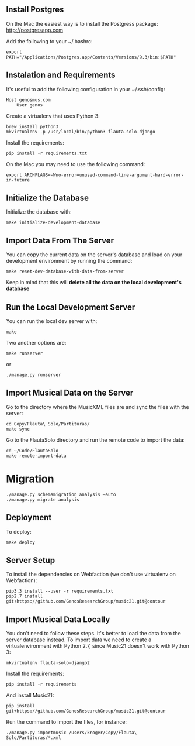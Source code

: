 ## Install Postgres

On the Mac the easiest way is to install the Postgress package: http://postgresapp.com

Add the following to your ~/.bashrc:

	export PATH="/Applications/Postgres.app/Contents/Versions/9.3/bin:$PATH"

## Instalation and Requirements

It's useful to add the following configuration in your ~/.ssh/config:

	Host genosmus.com
  		User genos

Create a virtualenv that uses Python 3:

	brew install python3
	mkvirtualenv -p /usr/local/bin/python3 flauta-solo-django

Install the requirements:

	pip install -r requirements.txt

On the Mac you may need to use the following command:

	export ARCHFLAGS=-Wno-error=unused-command-line-argument-hard-error-in-future

## Initialize the Database

Initialize the database with:

	make initialize-development-database

## Import Data From The Server

You can copy the current data on the server's database and load on your development
environment by running the command:

    make reset-dev-database-with-data-from-server

Keep in mind that this will **delete all the data on the local development's database**

## Run the Local Development Server

You can run the local dev server with:

	make
	
Two another options are:

	make runserver
	
or

	./manage.py runserver

## Import Musical Data on the Server

Go to the directory where the MusicXML files are and sync the files with the server:

	cd Copy/Flauta\ Solo/Partituras/
	make sync
	
Go to the FlautaSolo directory and run the remote code to import the data:

	cd ~/Code/FlautaSolo
	make remote-import-data

# Migration

	./manage.py schemamigration analysis —auto
	./manage.py migrate analysis

## Deployment

To deploy:

	make deploy

## Server Setup

To install the dependencies on Webfaction (we don't use virtualenv on Webfaction):

    pip3.3 install --user -r requirements.txt
    pip2.7 install git+https://github.com/GenosResearchGroup/music21.git@contour

## Import Musical Data Locally

You don't need to follow these steps. It's better to load the data from the server database instead.
To import data we need to create a virtualenvironment with Python 2.7, since Music21 doesn't work with Python 3:

	mkvirtualenv flauta-solo-django2

Install the requirements:

	pip install -r requirements

And install Music21:

    pip install git+https://github.com/GenosResearchGroup/music21.git@contour

Run the command to import the files, for instance:

    ./manage.py importmusic /Users/kroger/Copy/Flauta\ Solo/Partituras/*.xml

